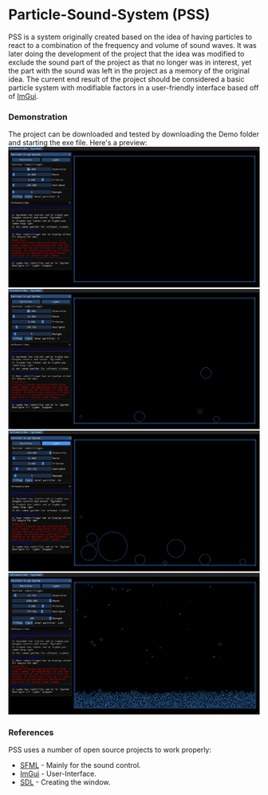 # Particle-Sound-System (PSS)
PSS is a system originally created based on the idea of having particles to react to a combination of the frequency and volume of sound waves. It was later doing the development of the project that the idea was modified to exclude the sound part of the project as that no longer was in interest, yet the part with the sound was left in the project as a memory of the original idea. The current end result of the project should be considered a basic particle system with modifiable factors in a user-friendly interface based off of [ImGui](https://github.com/ocornut/imgui). 

### Demonstration
The project can be downloaded and tested by downloading the Demo folder and starting the exe file. 
Here's a preview:
![](Images/Picture1.PNG)
![](Images/Picture2.PNG)
![](Images/Picture3.PNG)
![](Images/Picture4.PNG)

### References

PSS uses a number of open source projects to work properly:
* [SFML](https://www.sfml-dev.org/) - Mainly for the sound control.
* [ImGui](https://github.com/ocornut/imgui) - User-Interface.
* [SDL](https://www.sdl.com/) - Creating the window.
